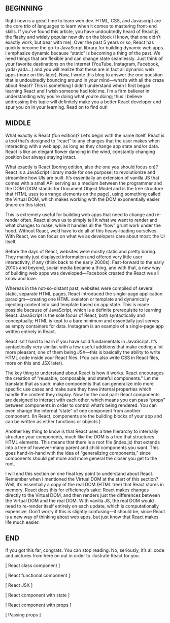 ## BEGINNING
Right now is a great time to learn web dev. HTML, CSS, and Javascript are the core trio of languages to learn when it comes to mastering front-end skills. If you’ve found this article, you have undoubtedly heard of React.js, the flashy and widely popular new div on the block (I know, that one didn’t exactly work, but bear with me). Over the past 5 years or so, React has quickly become the go-to JavaScript library for building dynamic web apps. I emphasize dynamic because “static” is becoming a thing of the past. We need things that are flexible and can change state seamlessly. Just think of your favorite destinations on the Internet (YouTube, Instagram, Facebook, yada-yada…) and you will realize that these are in fact all dynamic web apps (more on this later). Now, I wrote this blog to answer the one question that is undoubtedly bouncing around in your mind—what’s with all the craze about React? This is something I didn’t understand when I first began learning React and I wish someone had told me. I’m a firm believer in understanding why you’re doing what you’re doing; thus I believe addressing this topic will definitely make you a better React developer and spur you on in your learning. Read on to find out!

## MIDDLE
What exactly is React (fun edition)? Let’s begin with the name itself. React is a tool that’s designed to “react” to any changes that the user makes when interacting with a web app, as long as they change app state and/or data. React is like an elegant flower dancing in the wind, constantly changing position but always staying intact. 

What exactly is React (boring edition, also the one you should focus on)? React is a JavaScript library made for one purpose: to revolutionize and streamline how UIs are built. It’s essentially an extension of vanilla JS that comes with a small API serving as a medium between the programmer and the DOM (DOM stands for Document Object Model and is the tree structure that HTML uses to arrange elements on the page), using something called the Virtual DOM, which makes working with the DOM exponentially easier (more on this later).

This is extremely useful for building web apps that need to change and re-render often. React allows us to simply tell it what we want to render and what changes to make, while it handles all the “how” grunt work under the hood. Without React, we’d have to do all of this heavy-loading ourselves. With React, we can focus on what we as developers care about most: the UI itself.

Before the days of React, websites were mostly static and pretty boring. They mainly just displayed information and offered very little user interactivity, if any (think back to the early 2000s). Fast-forward to the early 2010s and beyond, social media became a thing, and with that, a new way of building web apps was developed—Facebook created the React we all know and love. 

Whereas in the not-so-distant past, websites were compiled of several static, separate HTML pages, React introduced the single-page application paradigm—creating one HTML skeleton or template and dynamically injecting content into said template based on app state. This is made possible because of JavaScript, which is a definite prerequisite to learning React. JavaScript is the sole focus of React, both syntactically and conceptually; HTML is kept to a bare minimum and essentially just serves as empty containers for data. Instagram is an example of a single-page app written entirely in React. 

React isn’t hard to learn if you have solid fundamentals in JavaScript. It’s syntactically very similar, with a few useful additions that make coding a lot more pleasant, one of them being JSX—this is basically the ability to write HTML code inside your React files. (You can also write CSS in React files, more on this and JSX later).

The key thing to understand about React is how it works. React encourages the creation of “reusable, composable, and stateful components.” Let me translate that as such: make components that can generalize into more specific use cases and make sure they have internal properties which handle the content they display. Now for the cool part: React components are designed to interact with each other, which means you can pass “props” between components in order to control what’s being rendered. You can even change the internal “state” of one component from another component. (In React, components are the building blocks of your app and can be written as either functions or objects.)

Another key thing to know is that React uses a tree hierarchy to internally structure your components, much like the DOM is a tree that structures HTML elements. This means that there is a root file (index.js) that extends into a tree of however-many parent and child components you want. This goes hand-in-hand with the idea of “generalizing components,” since components should get more and more general the closer you get to the root.

I will end this section on one final key point to understand about React. Remember when I mentioned the Virtual DOM at the start of this section? Well, it’s essentially a copy of the real DOM (HTML tree) that React stores in memory. React does this for efficiency’s sake: React makes changes directly to the Virtual DOM, and then renders just the differences between the Virtual DOM and the real DOM. With vanilla JS, the real DOM would need to re-render itself entirely on each update, which is computationally expensive. Don’t worry if this is slightly confusing—it should be, since React is a new way of thinking about web apps, but just know that React makes life much easier.

## END
If you got this far, congrats. You can stop reading. No, seriously, it’s all code and pictures from here on out in order to illustrate React for you.

[ React class component ]

[ React functional component ]

[ React JSX ]

[ React component with state ]

[ React component with props ]

[ Passing props ]





